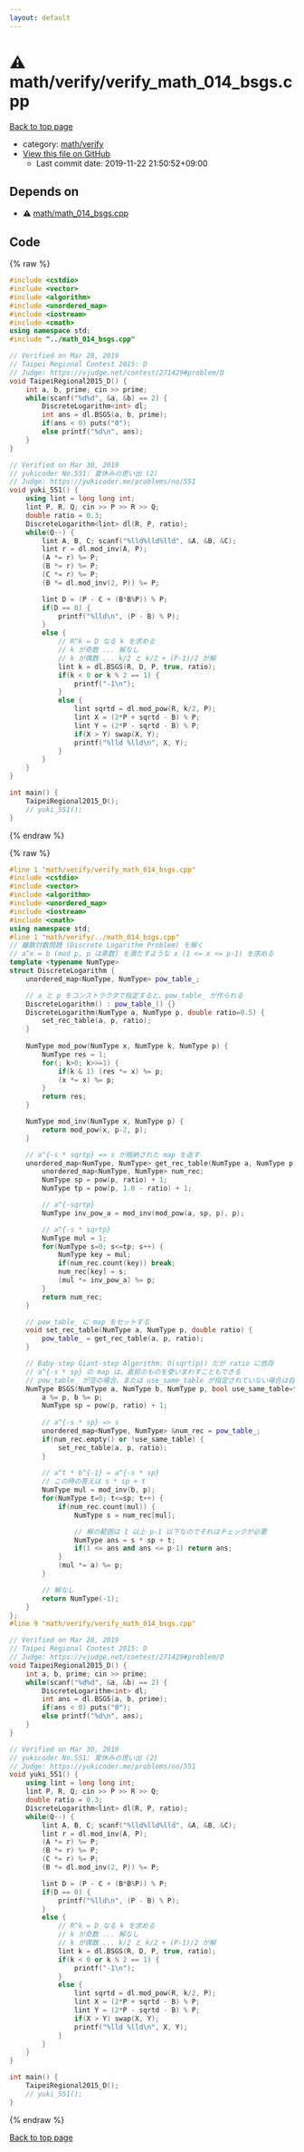 ```yaml
---
layout: default
---
```


<!-- mathjax config similar to math.stackexchange -->
<script type="text/javascript" async
  src="https://cdnjs.cloudflare.com/ajax/libs/mathjax/2.7.5/MathJax.js?config=TeX-MML-AM_CHTML">
</script>
<script type="text/x-mathjax-config">
  MathJax.Hub.Config({
    TeX: { equationNumbers: { autoNumber: "AMS" }},
    tex2jax: {
      inlineMath: [ ['$','$'] ],
      processEscapes: true
    },
    "HTML-CSS": { matchFontHeight: false },
    displayAlign: "left",
    displayIndent: "2em"
  });
</script>

<script type="text/javascript" src="https://cdnjs.cloudflare.com/ajax/libs/jquery/3.4.1/jquery.min.js"></script>
<script src="https://cdn.jsdelivr.net/npm/jquery-balloon-js@1.1.2/jquery.balloon.min.js" integrity="sha256-ZEYs9VrgAeNuPvs15E39OsyOJaIkXEEt10fzxJ20+2I=" crossorigin="anonymous"></script>
<script type="text/javascript" src="../../../assets/js/copy-button.js"></script>
<link rel="stylesheet" href="../../../assets/css/copy-button.css" />


# :warning: math/verify/verify_math_014_bsgs.cpp

<a href="../../../index.html">Back to top page</a>

* category: <a href="../../../index.html#8a171886c06d04ba11b1e6cabfe6b499">math/verify</a>
* <a href="{{ site.github.repository_url }}/blob/master/math/verify/verify_math_014_bsgs.cpp">View this file on GitHub</a>
    - Last commit date: 2019-11-22 21:50:52+09:00




## Depends on

* :warning: <a href="../math_014_bsgs.cpp.html">math/math_014_bsgs.cpp</a>


## Code

<a id="unbundled"></a>
{% raw %}
```cpp
#include <cstdio>
#include <vector>
#include <algorithm>
#include <unordered_map>
#include <iostream>
#include <cmath>
using namespace std;
#include "../math_014_bsgs.cpp"

// Verified on Mar 28, 2019
// Taipei Regional Contest 2015: D
// Judge: https://vjudge.net/contest/271429#problem/D
void TaipeiRegional2015_D() {
    int a, b, prime; cin >> prime;
    while(scanf("%d%d", &a, &b) == 2) {
        DiscreteLogarithm<int> dl;
        int ans = dl.BSGS(a, b, prime);
        if(ans < 0) puts("0");
        else printf("%d\n", ans);
    }
}

// Verified on Mar 30, 2019
// yukicoder No.551: 夏休みの思い出 (2)
// Judge: https://yukicoder.me/problems/no/551
void yuki_551() {
    using lint = long long int;
    lint P, R, Q; cin >> P >> R >> Q;
    double ratio = 0.3;
    DiscreteLogarithm<lint> dl(R, P, ratio);
    while(Q--) {
        lint A, B, C; scanf("%lld%lld%lld", &A, &B, &C);
        lint r = dl.mod_inv(A, P);
        (A *= r) %= P;
        (B *= r) %= P;
        (C *= r) %= P;
        (B *= dl.mod_inv(2, P)) %= P;

        lint D = (P - C + (B*B%P)) % P;
        if(D == 0) {
            printf("%lld\n", (P - B) % P);
        }
        else {
            // R^k = D なる k を求める
            // k が奇数 ... 解なし
            // k が偶数 ... k/2 と k/2 + (P-1)/2 が解
            lint k = dl.BSGS(R, D, P, true, ratio);
            if(k < 0 or k % 2 == 1) {
                printf("-1\n");
            }
            else {
                lint sqrtd = dl.mod_pow(R, k/2, P);
                lint X = (2*P + sqrtd - B) % P;
                lint Y = (2*P - sqrtd - B) % P;
                if(X > Y) swap(X, Y);
                printf("%lld %lld\n", X, Y);
            }
        }
    }
}

int main() {
    TaipeiRegional2015_D();
    // yuki_551();
}

```
{% endraw %}

<a id="bundled"></a>
{% raw %}
```cpp
#line 1 "math/verify/verify_math_014_bsgs.cpp"
#include <cstdio>
#include <vector>
#include <algorithm>
#include <unordered_map>
#include <iostream>
#include <cmath>
using namespace std;
#line 1 "math/verify/../math_014_bsgs.cpp"
// 離散対数問題 (Discrete Logarithm Problem) を解く
// a^x = b (mod p, p は素数) を満たすような x (1 <= x <= p-1) を求める
template <typename NumType>
struct DiscreteLogarithm {
    unordered_map<NumType, NumType> pow_table_;

    // a と p をコンストラクタで指定すると、pow_table_ が作られる
    DiscreteLogarithm() : pow_table_() {}
    DiscreteLogarithm(NumType a, NumType p, double ratio=0.5) {
        set_rec_table(a, p, ratio);
    }
    
    NumType mod_pow(NumType x, NumType k, NumType p) {
        NumType res = 1;
        for(; k>0; k>>=1) {
            if(k & 1) (res *= x) %= p;
            (x *= x) %= p;
        }
        return res;
    }

    NumType mod_inv(NumType x, NumType p) {
        return mod_pow(x, p-2, p);
    }

    // a^{-s * sqrtp} => s が格納された map を返す
    unordered_map<NumType, NumType> get_rec_table(NumType a, NumType p, double ratio=0.5) {
        unordered_map<NumType, NumType> num_rec;
        NumType sp = pow(p, ratio) + 1;
        NumType tp = pow(p, 1.0 - ratio) + 1;

        // a^{-sqrtp}
        NumType inv_pow_a = mod_inv(mod_pow(a, sp, p), p);

        // a^{-s * sqrtp}
        NumType mul = 1;
        for(NumType s=0; s<=tp; s++) {
            NumType key = mul;
            if(num_rec.count(key)) break;
            num_rec[key] = s;
            (mul *= inv_pow_a) %= p;
        }
        return num_rec;
    }

    // pow_table_ に map をセットする
    void set_rec_table(NumType a, NumType p, double ratio) {
        pow_table_ = get_rec_table(a, p, ratio);
    }

    // Baby-step Giant-step Algorithm: O(sqrt(p)) だが ratio に依存
    // a^{-s * sp} の map は、直前のものを使いまわすこともできる
    // pow_table_ が空の場合、または use_same_table が指定されていない場合は自動的に map が作られ、それが pow_table_ に保存される
    NumType BSGS(NumType a, NumType b, NumType p, bool use_same_table=false, double ratio=0.5) {
        a %= p, b %= p;
        NumType sp = pow(p, ratio) + 1;
        
        // a^{-s * sp} => s
        unordered_map<NumType, NumType> &num_rec = pow_table_;
        if(num_rec.empty() or !use_same_table) {
            set_rec_table(a, p, ratio);
        }
        
        // a^t * b^{-1} = a^{-s * sp}
        // この時の答えは s * sp + t
        NumType mul = mod_inv(b, p);
        for(NumType t=0; t<=sp; t++) {
            if(num_rec.count(mul)) {
                NumType s = num_rec[mul];

                // 解の範囲は 1 以上 p-1 以下なのでそれはチェックが必要
                NumType ans = s * sp + t;
                if(1 <= ans and ans <= p-1) return ans;
            }
            (mul *= a) %= p;
        }

        // 解なし
        return NumType(-1);
    }
};
#line 9 "math/verify/verify_math_014_bsgs.cpp"

// Verified on Mar 28, 2019
// Taipei Regional Contest 2015: D
// Judge: https://vjudge.net/contest/271429#problem/D
void TaipeiRegional2015_D() {
    int a, b, prime; cin >> prime;
    while(scanf("%d%d", &a, &b) == 2) {
        DiscreteLogarithm<int> dl;
        int ans = dl.BSGS(a, b, prime);
        if(ans < 0) puts("0");
        else printf("%d\n", ans);
    }
}

// Verified on Mar 30, 2019
// yukicoder No.551: 夏休みの思い出 (2)
// Judge: https://yukicoder.me/problems/no/551
void yuki_551() {
    using lint = long long int;
    lint P, R, Q; cin >> P >> R >> Q;
    double ratio = 0.3;
    DiscreteLogarithm<lint> dl(R, P, ratio);
    while(Q--) {
        lint A, B, C; scanf("%lld%lld%lld", &A, &B, &C);
        lint r = dl.mod_inv(A, P);
        (A *= r) %= P;
        (B *= r) %= P;
        (C *= r) %= P;
        (B *= dl.mod_inv(2, P)) %= P;

        lint D = (P - C + (B*B%P)) % P;
        if(D == 0) {
            printf("%lld\n", (P - B) % P);
        }
        else {
            // R^k = D なる k を求める
            // k が奇数 ... 解なし
            // k が偶数 ... k/2 と k/2 + (P-1)/2 が解
            lint k = dl.BSGS(R, D, P, true, ratio);
            if(k < 0 or k % 2 == 1) {
                printf("-1\n");
            }
            else {
                lint sqrtd = dl.mod_pow(R, k/2, P);
                lint X = (2*P + sqrtd - B) % P;
                lint Y = (2*P - sqrtd - B) % P;
                if(X > Y) swap(X, Y);
                printf("%lld %lld\n", X, Y);
            }
        }
    }
}

int main() {
    TaipeiRegional2015_D();
    // yuki_551();
}

```
{% endraw %}

<a href="../../../index.html">Back to top page</a>

